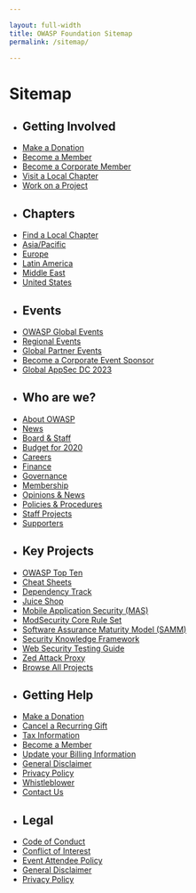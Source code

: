 ```yaml
---

layout: full-width
title: OWASP Foundation Sitemap
permalink: /sitemap/

---
```


<h1>Sitemap</h1>

<div class="sitemap">

<ul>
  <li><h2>Getting Involved</h2></li>
  <li><a href="/donate/">Make a Donation</a></li>
  <li><a href="/membership/">Become a Member</a></li>
  <li><a href="/supporters/">Become a Corporate Member</a></li>
  <li><a href="/chapters/">Visit a Local Chapter</a></li>
  <li><a href="/projects/">Work on a Project</a></li>
</ul>

<ul>
  <li><h2>Chapters</h2></li>
  <li><a href="/chapters/">Find a Local Chapter</a></li>
  <li><a href="/chapters/#Asia/Pacific">Asia/Pacific</a></li>
  <li><a href="/chapters/#Europe">Europe</a></li>
  <li><a href="/chapters/#LatinAmerica">Latin America</a></li>
  <li><a href="/chapters/#MiddleEast">Middle East</a></li>
  <li><a href="/chapters/#UnitedStates">United States</a></li>
</ul>
  
<ul>
  <li><h2>Events</h2></li>
  <li><a href="/events/">OWASP Global Events</a></li>
  <li><a href="/events/#regionalevents">Regional Events</a></li>
  <li><a href="/events/#globalpartnerevents">Global Partner Events</a></li>
  <li><a href="/corporate-sponsorships">Become a Corporate Event Sponsor</a></li>
    <li><a href="https://dc.globalappsec.org" target="_blank">Global AppSec DC 2023</a></li>
</ul> 

<ul>
  <li><h2>Who are we?</h2></li>
  <li><a href="/about/">About OWASP</a></li>
  <li><a href="/news/">News</a></li>
  <li><a href="/corporate/">Board & Staff</a></li>
  <li><a href="/www-staff/budget/2020">Budget for 2020</a></li>  
  <li><a href="/careers/">Careers</a></li>
  <li><a href="/finance/">Finance</a></li>
  <li><a href="/governance/">Governance</a></li>
  <li><a href="/membership/">Membership</a></li>
  <li><a href="/news/">Opinions & News</a></li>
  <li><a href="/www-policy/">Policies & Procedures</a></li>
  <li><a href="/www-staff/">Staff Projects</a></li>
  <li><a href="/supporters/">Supporters</a></li>
</ul>
  
<ul>
  <li><h2>Key Projects</h2></li>
  <li><a href="/www-project-top-ten/">OWASP Top Ten</a></li>
  <li><a href="/www-project-cheat-sheets/">Cheat Sheets</a></li>
  <li><a href="/www-project-dependency-track/">Dependency Track</a></li>
  <li><a href="/www-project-juice-shop/">Juice Shop</a></li>
  <li><a href="/www-project-mobile-app-security/">Mobile Application Security (MAS)</a></li>
  <li><a href="/www-project-modsecurity-core-rule-set/">ModSecurity Core Rule Set</a></li>
  <li><a href="/www-project-samm/">Software Assurance Maturity Model (SAMM)</a></li>
  <li><a href="/www-project-security-knowledge-framework/">Security Knowledge Framework</a></li>
  <li><a href="/www-project-web-security-testing-guide/">Web Security Testing Guide</a></li>
  <li><a href="/www-project-zap/">Zed Attack Proxy</a></li>
  <li><a href="/projects/">Browse All Projects</a></li>
</ul>

<ul>
  <li><h2>Getting Help</h2></li>
  <li><a href="/donate/">Make a Donation</a></li>
  <li><a href="/manage-membership/">Cancel a Recurring Gift</a></li>  
  <li><a href="/finance/">Tax Information</a></li>
  <li><a href="/member/">Become a Member</a></li>
  <li><a href="/manage-membership/">Update your Billing Information</a></li>  
  <li><a href="/www-policy/operational/general-disclaimer">General Disclaimer</a></li>
  <li><a href="/www-policy/operational/privacy">Privacy Policy</a></li>
  <li><a href="/www-policy/operational/whistleblower">Whistleblower</a></li>
  <li><a href="https://owasporg.atlassian.net/servicedesk/customer/portal/7/create/72" target="_blank">Contact Us</a></li>
</ul>

<ul>
  <li><h2>Legal</h2></li>
  <li><a href="/www-policy/operational/code-of-conduct">Code of Conduct</a></li>
  <li><a href="/www-policy/operational/conflict-of-interest">Conflict of Interest</a></li>
  <li><a href="/www-policy/operational/conferences-events">Event Attendee Policy</a></li>
  <li><a href="/www-policy/operational/general-disclaimer">General Disclaimer</a></li>
  <li><a href="/www-policy/operational/privacy">Privacy Policy</a></li>
</ul>

</div>

